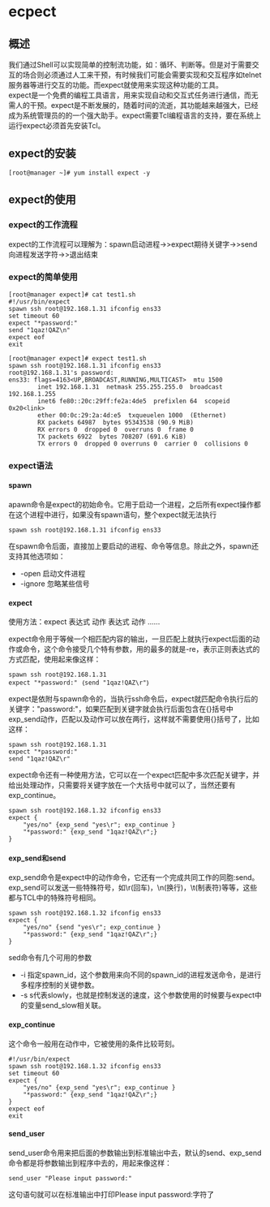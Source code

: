 # ecpect
## 概述
我们通过Shell可以实现简单的控制流功能，如：循环、判断等。但是对于需要交互的场合则必须通过人工来干预，有时候我们可能会需要实现和交互程序如telnet服务器等进行交互的功能。而expect就使用来实现这种功能的工具。  
expect是一个免费的编程工具语言，用来实现自动和交互式任务进行通信，而无需人的干预。expect是不断发展的，随着时间的流逝，其功能越来越强大，已经成为系统管理员的的一个强大助手。expect需要Tcl编程语言的支持，要在系统上运行expect必须首先安装Tcl。  

## expect的安装
```
[root@manager ~]# yum install expect -y
```

## expect的使用
### expect的工作流程
expect的工作流程可以理解为：spawn启动进程->>expect期待关键字->>send向进程发送字符->>退出结束

### expect的简单使用
```
[root@manager expect]# cat test1.sh 
#!/usr/bin/expect
spawn ssh root@192.168.1.31 ifconfig ens33
set timeout 60
expect "*password:"
send "1qaz!QAZ\n"
expect eof
exit

[root@manager expect]# expect test1.sh 
spawn ssh root@192.168.1.31 ifconfig ens33
root@192.168.1.31's password: 
ens33: flags=4163<UP,BROADCAST,RUNNING,MULTICAST>  mtu 1500
        inet 192.168.1.31  netmask 255.255.255.0  broadcast 192.168.1.255
        inet6 fe80::20c:29ff:fe2a:4de5  prefixlen 64  scopeid 0x20<link>
        ether 00:0c:29:2a:4d:e5  txqueuelen 1000  (Ethernet)
        RX packets 64987  bytes 95343538 (90.9 MiB)
        RX errors 0  dropped 0  overruns 0  frame 0
        TX packets 6922  bytes 708207 (691.6 KiB)
        TX errors 0  dropped 0 overruns 0  carrier 0  collisions 0

```

### expect语法
#### spawn
apawn命令是expect的初始命令。它用于启动一个进程，之后所有expect操作都在这个进程中进行，如果没有spawn语句，整个expect就无法执行
```
spawn ssh root@192.168.1.31 ifconfig ens33
```
在spawn命令后面，直接加上要启动的进程、命令等信息。除此之外，spawn还支持其他选项如：  
- -open    启动文件进程  
- -ignore	忽略某些信号

#### expect
使用方法：expect 表达式 动作 表达式 动作 ......  

expect命令用于等候一个相匹配内容的输出，一旦匹配上就执行expect后面的动作或命令，这个命令接受几个特有参数，用的最多的就是-re，表示正则表达式的方式匹配，使用起来像这样：
```
spawn ssh root@192.168.1.31
expect "*password:" ｛send "1qaz!QAZ\r"｝
```
expect是依附与spawn命令的，当执行ssh命令后，expect就匹配命令执行后的关键字："password:"，如果匹配到关键字就会执行后面包含在{}括号中exp_send动作，匹配以及动作可以放在两行，这样就不需要使用{}括号了，比如这样：
```
spawn ssh root@192.168.1.31
expect "*password:"
send "1qaz!QAZ\r"
```
expect命令还有一种使用方法，它可以在一个expect匹配中多次匹配关键字，并给出处理动作，只需要将关键字放在一个大括号中就可以了，当然还要有exp_continue。
```
spawn ssh root@192.168.1.32 ifconfig ens33
expect {
	"yes/no" {exp_send "yes\r"; exp_continue }
	"*password:" {exp_send "1qaz!QAZ\r";}
}
```

#### exp_send和send
exp_send命令是expect中的动作命令，它还有一个完成共同工作的同胞:send。exp_send可以发送一些特殊符号，如\r(回车)，\n(换行)，\t(制表符)等等，这些都与TCL中的特殊符号相同。
```
spawn ssh root@192.168.1.32 ifconfig ens33
expect {
	"yes/no" {send "yes\r"; exp_continue }
	"*password:" {exp_send "1qaz!QAZ\r";}
}
```
sed命令有几个可用的参数  
- -i 	指定spawn_id，这个参数用来向不同的spawn_id的进程发送命令，是进行多程序控制的关键参数。  
- -s 	s代表slowly，也就是控制发送的速度，这个参数使用的时候要与expect中的变量send_slow相关联。

#### exp_continue
这个命令一般用在动作中，它被使用的条件比较苛刻。
```
#!/usr/bin/expect
spawn ssh root@192.168.1.32 ifconfig ens33
set timeout 60
expect {
	"yes/no" {exp_send "yes\r"; exp_continue }
	"*password:" {exp_send "1qaz!QAZ\r";}
}
expect eof
exit
```
#### send_user
send_user命令用来把后面的参数输出到标准输出中去，默认的send、exp_send命令都是将参数输出到程序中去的，用起来像这样：
```
send_user "Please input password:"
```
这句语句就可以在标准输出中打印Please input password:字符了
















